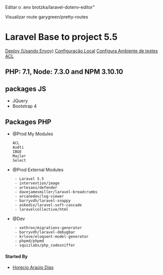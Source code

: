 Editar o .env 
brotzka/laravel-dotenv-editor"

Visualizar route
garygreen/pretty-routes

# Laravel Base to project 5.5

[Deploy (Usando Envoy)](./docs/deploy.md)
[Configuração Local](./docs/local_config.md)
[Configura Ambiente de testes](./docs/tests.md)
[ACL](./docs/acl.md)

 ## PHP: 7.1, Node: 7.3.0 and NPM 3.10.10

 ## packages JS
  - JQuery
  - Bootstrap 4

 ## Packages PHP

 - @Prod My Modules
    ````
    ACL
    Audti
    IBGE
    Mailer
    Select
    ````

 - @Prod External Modules
    ````
     - Laravel 5.5
     - intervention/image
     - artesaos/defender
     - davejamesmiller/laravel-breadcrumbs
     - arcanedev/log-viewer
     - barryvdh/laravel-snappy
     - askedio/laravel-soft-cascade
     - laravelcollective/html
    ````

 - @Dev
    ````
     - xethron/migrations-generator
     - barryvdh/laravel-debugbar
     - krlove/eloquent-model-generator
     - phpmd/phpmd
     - squizlabs/php_codesniffer
    ````

 #### Started By
 
 - [Horecio Araújo Dias](https://www.linkedin.com/in/horecio/)